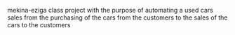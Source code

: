 mekina-eziga
class project with the purpose of automating a used cars sales from the purchasing of the cars from the customers to the sales of the cars to the customers